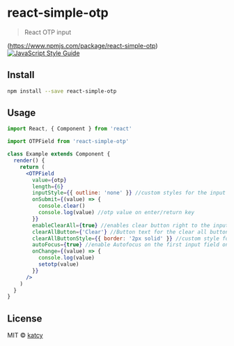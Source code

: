 # react-simple-otp

> React OTP input

(https://www.npmjs.com/package/react-simple-otp) [![JavaScript Style Guide](https://img.shields.io/badge/code_style-standard-brightgreen.svg)](https://standardjs.com)

## Install

```bash
npm install --save react-simple-otp
```

## Usage

```jsx
import React, { Component } from 'react'

import OTPField from 'react-simple-otp'

class Example extends Component {
  render() {
    return (
      <OTPField
        value={otp}
        length={6}
        inputStyle={{ outline: 'none' }} //custom styles for the input field
        onSubmit={(value) => {
          console.clear()
          console.log(value) //otp value on enter/return key
        }}
        enableClearAll={true} //enables clear button right to the input fields
        clearAllButton={'Clear'} //Button text for the clear all button
        clearAllButtonStyle={{ border: '2px solid' }} //custom style for the Clear button
        autoFocus={true} //enable Autofocus on the first input field on page load
        onChange={(value) => {
          console.log(value)
          setotp(value)
        }}
      />
    )
  }
}
```

## License

MIT © [katcy](https://github.com/katcy)

